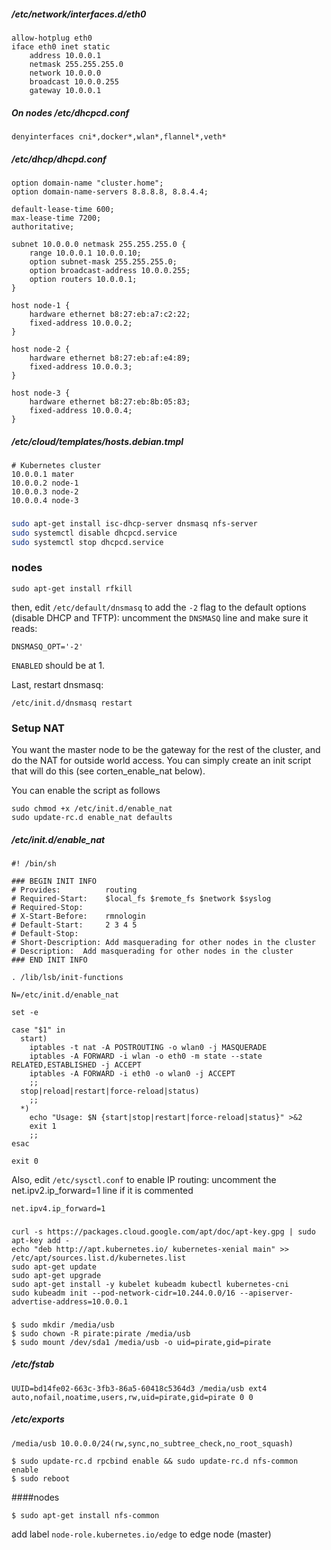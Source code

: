 ##### /etc/network/interfaces.d/eth0

```
allow-hotplug eth0
iface eth0 inet static
	address 10.0.0.1
	netmask 255.255.255.0
	network 10.0.0.0
	broadcast 10.0.0.255
	gateway 10.0.0.1
```

##### On nodes /etc/dhcpcd.conf

```
denyinterfaces cni*,docker*,wlan*,flannel*,veth*
```


##### /etc/dhcp/dhcpd.conf
```
option domain-name "cluster.home";
option domain-name-servers 8.8.8.8, 8.8.4.4;

default-lease-time 600;
max-lease-time 7200;
authoritative;

subnet 10.0.0.0 netmask 255.255.255.0 {
	range 10.0.0.1 10.0.0.10;
	option subnet-mask 255.255.255.0;
	option broadcast-address 10.0.0.255;
	option routers 10.0.0.1;
}

host node-1 {
	hardware ethernet b8:27:eb:a7:c2:22;
	fixed-address 10.0.0.2;
}

host node-2 {
	hardware ethernet b8:27:eb:af:e4:89;
	fixed-address 10.0.0.3;
}

host node-3 {
	hardware ethernet b8:27:eb:8b:05:83;
	fixed-address 10.0.0.4;
}
```

##### /etc/cloud/templates/hosts.debian.tmpl

```
# Kubernetes cluster
10.0.0.1 mater
10.0.0.2 node-1
10.0.0.3 node-2
10.0.0.4 node-3
```

###
```bash
sudo apt-get install isc-dhcp-server dnsmasq nfs-server 
sudo systemctl disable dhcpcd.service
sudo systemctl stop dhcpcd.service
```
### nodes

```
sudo apt-get install rfkill  
```


then, edit `/etc/default/dnsmasq` to add the `-2` flag to the default options (disable DHCP and TFTP): uncomment the `DNSMASQ` line and make sure it reads:

```
DNSMASQ_OPT='-2'
```

`ENABLED` should be at 1.

Last, restart dnsmasq:

```
/etc/init.d/dnsmasq restart
```

### Setup NAT

You want the master node to be the gateway for the rest of the cluster, and do the NAT for outside world access. You can simply create an init script that will do this (see corten_enable_nat below).

You can enable the script as follows

```
sudo chmod +x /etc/init.d/enable_nat
sudo update-rc.d enable_nat defaults
```

##### /etc/init.d/enable_nat
```
#! /bin/sh

### BEGIN INIT INFO
# Provides:          routing
# Required-Start:    $local_fs $remote_fs $network $syslog
# Required-Stop:
# X-Start-Before:    rmnologin
# Default-Start:     2 3 4 5
# Default-Stop:
# Short-Description: Add masquerading for other nodes in the cluster
# Description:  Add masquerading for other nodes in the cluster
### END INIT INFO

. /lib/lsb/init-functions

N=/etc/init.d/enable_nat

set -e

case "$1" in
  start)
	iptables -t nat -A POSTROUTING -o wlan0 -j MASQUERADE
	iptables -A FORWARD -i wlan -o eth0 -m state --state RELATED,ESTABLISHED -j ACCEPT
	iptables -A FORWARD -i eth0 -o wlan0 -j ACCEPT
    ;;
  stop|reload|restart|force-reload|status)
    ;;
  *)
    echo "Usage: $N {start|stop|restart|force-reload|status}" >&2
    exit 1
    ;;
esac

exit 0
```

Also, edit `/etc/sysctl.conf` to enable IP routing: uncomment the net.ipv2.ip_forward=1 line if it is commented

```
net.ipv4.ip_forward=1
```

###

```
curl -s https://packages.cloud.google.com/apt/doc/apt-key.gpg | sudo apt-key add - 
echo "deb http://apt.kubernetes.io/ kubernetes-xenial main" >> /etc/apt/sources.list.d/kubernetes.list
sudo apt-get update
sudo apt-get upgrade
sudo apt-get install -y kubelet kubeadm kubectl kubernetes-cni
sudo kubeadm init --pod-network-cidr=10.244.0.0/16 --apiserver-advertise-address=10.0.0.1
```

###
```
$ sudo mkdir /media/usb
$ sudo chown -R pirate:pirate /media/usb
$ sudo mount /dev/sda1 /media/usb -o uid=pirate,gid=pirate
```

##### /etc/fstab

```
UUID=bd14fe02-663c-3fb3-86a5-60418c5364d3 /media/usb ext4 auto,nofail,noatime,users,rw,uid=pirate,gid=pirate 0 0
```

##### /etc/exports
```
/media/usb 10.0.0.0/24(rw,sync,no_subtree_check,no_root_squash)
```

```
$ sudo update-rc.d rpcbind enable && sudo update-rc.d nfs-common enable
$ sudo reboot
```

####nodes
```
$ sudo apt-get install nfs-common
```

add label `node-role.kubernetes.io/edge` to edge node (master)